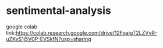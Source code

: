 # sentimental-analysis
google colab link:https://colab.research.google.com/drive/12FqaigT2LZVvR-uZKyS1j5V0P-EVSkfN?usp=sharing
